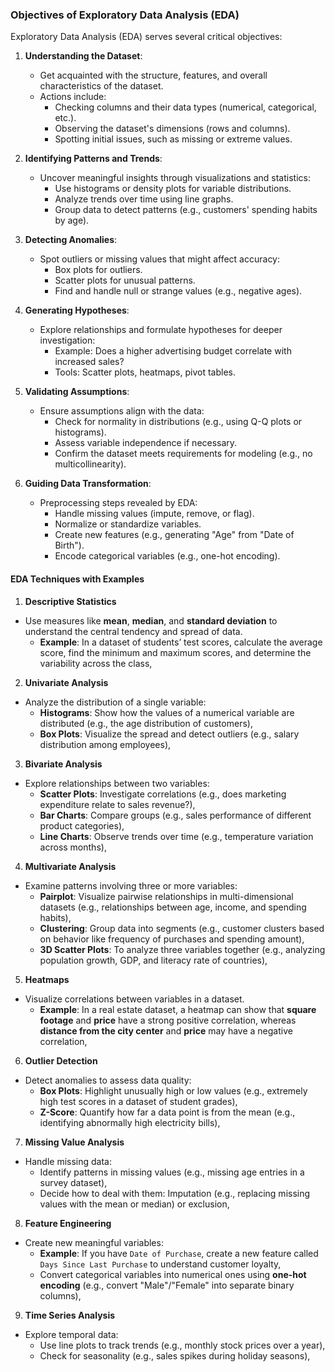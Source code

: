 ### Objectives of Exploratory Data Analysis (EDA)

Exploratory Data Analysis (EDA) serves several critical objectives:

1. **Understanding the Dataset**:
   - Get acquainted with the structure, features, and overall characteristics of the dataset.
   - Actions include:
     - Checking columns and their data types (numerical, categorical, etc.).
     - Observing the dataset's dimensions (rows and columns).
     - Spotting initial issues, such as missing or extreme values.

2. **Identifying Patterns and Trends**:
   - Uncover meaningful insights through visualizations and statistics:
     - Use histograms or density plots for variable distributions.
     - Analyze trends over time using line graphs.
     - Group data to detect patterns (e.g., customers' spending habits by age).

3. **Detecting Anomalies**:
   - Spot outliers or missing values that might affect accuracy:
     - Box plots for outliers.
     - Scatter plots for unusual patterns.
     - Find and handle null or strange values (e.g., negative ages).

4. **Generating Hypotheses**:
   - Explore relationships and formulate hypotheses for deeper investigation:
     - Example: Does a higher advertising budget correlate with increased sales?
     - Tools: Scatter plots, heatmaps, pivot tables.

5. **Validating Assumptions**:
   - Ensure assumptions align with the data:
     - Check for normality in distributions (e.g., using Q-Q plots or histograms).
     - Assess variable independence if necessary.
     - Confirm the dataset meets requirements for modeling (e.g., no multicollinearity).

6. **Guiding Data Transformation**:
   - Preprocessing steps revealed by EDA:
     - Handle missing values (impute, remove, or flag).
     - Normalize or standardize variables.
     - Create new features (e.g., generating "Age" from "Date of Birth").
     - Encode categorical variables (e.g., one-hot encoding).


#### EDA Techniques with Examples

1. **Descriptive Statistics**
- Use measures like **mean**, **median**, and **standard deviation** to understand the central tendency and spread of data.
  - **Example**: In a dataset of students’ test scores, calculate the average score, find the minimum and maximum scores, and determine the variability across the class,

2. **Univariate Analysis**
- Analyze the distribution of a single variable:
  - **Histograms**: Show how the values of a numerical variable are distributed (e.g., the age distribution of customers),
  - **Box Plots**: Visualize the spread and detect outliers (e.g., salary distribution among employees),

3. **Bivariate Analysis**
- Explore relationships between two variables:
  - **Scatter Plots**: Investigate correlations (e.g., does marketing expenditure relate to sales revenue?),
  - **Bar Charts**: Compare groups (e.g., sales performance of different product categories),
  - **Line Charts**: Observe trends over time (e.g., temperature variation across months),

4. **Multivariate Analysis**
- Examine patterns involving three or more variables:
  - **Pairplot**: Visualize pairwise relationships in multi-dimensional datasets (e.g., relationships between age, income, and spending habits),
  - **Clustering**: Group data into segments (e.g., customer clusters based on behavior like frequency of purchases and spending amount),
  - **3D Scatter Plots**: To analyze three variables together (e.g., analyzing population growth, GDP, and literacy rate of countries),

5. **Heatmaps**
- Visualize correlations between variables in a dataset.
  - **Example**: In a real estate dataset, a heatmap can show that **square footage** and **price** have a strong positive correlation, whereas **distance from the city center** and **price** may have a negative correlation,

6. **Outlier Detection**
- Detect anomalies to assess data quality:
  - **Box Plots**: Highlight unusually high or low values (e.g., extremely high test scores in a dataset of student grades),
  - **Z-Score**: Quantify how far a data point is from the mean (e.g., identifying abnormally high electricity bills),

7. **Missing Value Analysis**
- Handle missing data:
  - Identify patterns in missing values (e.g., missing age entries in a survey dataset),
  - Decide how to deal with them: Imputation (e.g., replacing missing values with the mean or median) or exclusion,

8. **Feature Engineering**
- Create new meaningful variables:
  - **Example**: If you have `Date of Purchase`, create a new feature called `Days Since Last Purchase` to understand customer loyalty,
  - Convert categorical variables into numerical ones using **one-hot encoding** (e.g., convert "Male"/"Female" into separate binary columns),

9. **Time Series Analysis**
- Explore temporal data:
  - Use line plots to track trends (e.g., monthly stock prices over a year),
  - Check for seasonality (e.g., sales spikes during holiday seasons),

